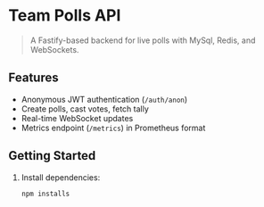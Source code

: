 # Team Polls API

> A  Fastify-based backend for live polls with MySql, Redis, and WebSockets.

## Features
- Anonymous JWT authentication (`/auth/anon`)
- Create polls, cast votes, fetch tally
- Real-time WebSocket updates
- Metrics endpoint (`/metrics`) in Prometheus format

## Getting Started

1. Install dependencies:
   ```bash
   npm installs